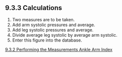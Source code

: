 ## 9.3.3 Calculations

1. Two measures are to be taken.
2. Add arm systolic pressures and average.
3. Add leg systolic pressures and average.
4. Divide average leg systolic by average arm systolic.
5. Enter this figure into the database.


<div class="center">
<div class="btn-group">
  <a href=":pages_path:/manuals/ankle-arm-index/9-03-02-performing-measurements.md" class="btn btn-default">
    <span class="glyphicon glyphicon-chevron-left"></span>
    9.3.2 Performing the Measurements
  </a>

  <a href=":pages_path:/manuals/ankle-arm-index" class="btn btn-default">
    <span class="glyphicon glyphicon-chevron-up"></span>
    Ankle Arm Index
  </a>
</div>
</div>
